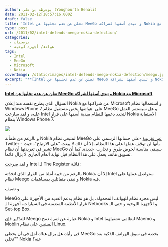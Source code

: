 ```yaml
---
author: يوغرطة بن علي (Youghourta Benali)
date: 2011-02-12T18:57:16.000Z
draft: false
title: 'Intel تعلن عن عدم تخليها عن MeeGo و تبدي أسفها لشراكة Nokia مع Microsoft '
type: post
url: /2011/02/intel-defends-meego-nokia-defection/
categories:
  - برمجيات
  - هواتف/ أجهزة لوحية
tags:
  - Intel
  - MeeGo
  - Microsoft
  - Nokia
coverImage: /static/images/intel-defends-meego-nokia-defection/meego.jpg
excerpt: "**[Intel تعلن عن عدم تخليها عن MeeGo و تبدي أسفها لشراكة Nokia مع Microsoft](https://www.it-scoop.com/2011/02/intel-defends-meego-nokia-defection/)**\n\nالسؤال الذي يطرح نفسه منذ إعلان Nokia عن شراكتها مع Microsoft و استعمالها نظام Windows Phone 7 على\_ هواتفها يخص مستقبل نظام MeeGo و هل سيستمر العمل"
---
```

**[Intel تعلن عن عدم تخليها عن MeeGo و تبدي أسفها لشراكة Nokia مع Microsoft](https://www.it-scoop.com/2011/02/intel-defends-meego-nokia-defection/)**

السؤال الذي يطرح نفسه منذ إعلان Nokia عن شراكتها مع Microsoft و استعمالها نظام Windows Phone 7 على  هواتفها يخص مستقبل نظام MeeGo و هل سيستمر العمل عليه، و لقد سارعت Intel لتجدد دعمها للنظام مبدية أسفها على قرار Nokia الاستعانة بنظام Windows Phone 7.

![](/static/images/intel-defends-meego-nokia-defection/meego.jpg)

و بالرغم من طمأنة Nokia لمتبعي نظام MeeGo [عبر تغريدة](http://twitter.com/#!/nokia/status/36047203759820800) -على حسابها الرسمي على Twitter - بأنها لن توقف عملها على هذا النظام، إلا أن ذلك لا يبعث "على الارتياح"، حيث تشير في تغريدتها أن نظام MeeGo سيبقى مناسبة لخوض طرق و تجارب  جديدة. كما أن تسويق هاتف يعمل على هذا النظام قبل نهاية العام الجاري لا يزال قائما.

و لقد [صرحت](http://www.theregister.co.uk/2011/02/11/intel_sticks_with_meego/) Intel لـ The Register قائلة:

بالرغم من خيبة أملنا من القرار الذي اتخذته Nokia، إلا أن Intel ستواصل عملها على نظام Meego و نبقى متفائلين بمساهمات Nokia فيه.

و تضيف

MeeGo ليس مجرد نظام للهواتف المحمولة، بل هو نظام يدعم العديد من الأجهزة على غرار الأنظمة المضمنة في السيارات، أجهزة الـ Netbooks و الأجهزة اللوحية و حتى الـ Set-top Box.

للتذكير فإن Meego عبارة عن ثمرة دمج Nokia و Intel لنظامي تشغيلهما Maemo و Moblin المبنيين على نظام Linux.

في رأيك هل يزال هناك أمل في أن يحظى MeeGo بحصة في سوق الهواتف الذكية بعد "تخلي" Nokia عنه؟
